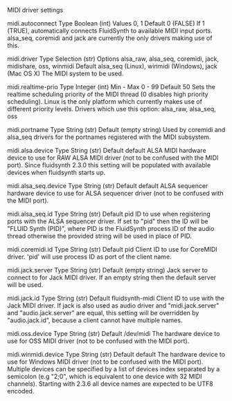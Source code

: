 MIDI driver settings

midi.autoconnect
Type
Boolean (int)
Values
0, 1
Default
0 (FALSE)
If 1 (TRUE), automatically connects FluidSynth to available MIDI input ports. alsa_seq, coremidi and jack are currently the only drivers making use of this.

midi.driver
Type
Selection (str)
Options
alsa_raw, alsa_seq, coremidi, jack, midishare, oss, winmidi
Default
alsa_seq (Linux),
winmidi (Windows),
jack (Mac OS X)
The MIDI system to be used.

midi.realtime-prio
Type
Integer (int)
Min - Max
0 - 99
Default
50
Sets the realtime scheduling priority of the MIDI thread (0 disables high priority scheduling). Linux is the only platform which currently makes use of different priority levels. Drivers which use this option: alsa_raw, alsa_seq, oss

midi.portname
Type
String (str)
Default
(empty string)
Used by coremidi and alsa_seq drivers for the portnames registered with the MIDI subsystem.

midi.alsa.device
Type
String (str)
Default
default
ALSA MIDI hardware device to use for RAW ALSA MIDI driver (not to be confused with the MIDI port). Since fluidsynth 2.3.0 this setting will be populated with available devices when fluidsynth starts up.

midi.alsa_seq.device
Type
String (str)
Default
default
ALSA sequencer hardware device to use for ALSA sequencer driver (not to be confused with the MIDI port).

midi.alsa_seq.id
Type
String (str)
Default
pid
ID to use when registering ports with the ALSA sequencer driver. If set to "pid" then the ID will be "FLUID Synth (PID)", where PID is the FluidSynth process ID of the audio thread otherwise the provided string will be used in place of PID.

midi.coremidi.id
Type
String (str)
Default
pid
Client ID to use for CoreMIDI driver. 'pid' will use process ID as port of the client name.

midi.jack.server
Type
String (str)
Default
(empty string)
Jack server to connect to for Jack MIDI driver. If an empty string then the default server will be used.

midi.jack.id
Type
String (str)
Default
fluidsynth-midi
Client ID to use with the Jack MIDI driver. If jack is also used as audio driver and "midi.jack.server" and "audio.jack.server" are equal, this setting will be overridden by "audio.jack.id", because a client cannot have multiple names.

midi.oss.device
Type
String (str)
Default
/dev/midi
The hardware device to use for OSS MIDI driver (not to be confused with the MIDI port).

midi.winmidi.device
Type
String (str)
Default
default
The hardware device to use for Windows MIDI driver (not to be confused with the MIDI port). Multiple devices can be specified by a list of devices index separated by a semicolon (e.g "2;0", which is equivalent to one device with 32 MIDI channels). Starting with 2.3.6 all device names are expected to be UTF8 encoded.
